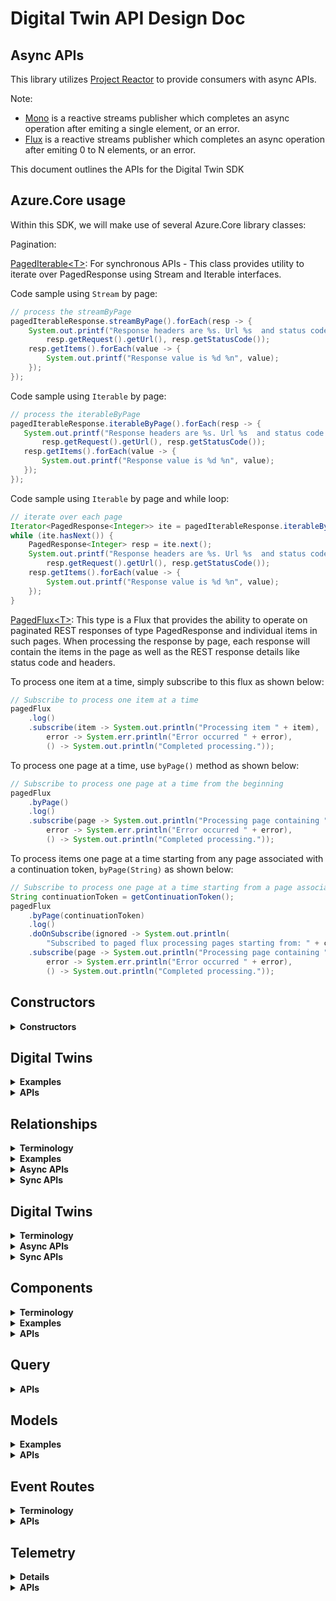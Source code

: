 # Digital Twin API Design Doc

## Async APIs
This library utilizes [Project Reactor](https://projectreactor.io/) to provide consumers with async APIs.

Note:
- [Mono](https://projectreactor.io/docs/core/release/api/reactor/core/publisher/Mono.html) is a reactive streams publisher which completes an async operation after emiting a single element, or an error.
- [Flux](https://projectreactor.io/docs/core/release/api/reactor/core/publisher/Flux.html) is a reactive streams publisher which completes an async operation after emiting 0 to N elements, or an error.

This document outlines the APIs for the Digital Twin SDK

## Azure.Core usage
Within this SDK, we will make use of several Azure.Core library classes:

Pagination:

[PagedIterable\<T>](https://github.com/Azure/azure-sdk-for-java/blob/master/sdk/core/azure-core/src/main/java/com/azure/core/http/rest/PagedIterable.java): For synchronous APIs - This class provides utility to iterate over PagedResponse using Stream and Iterable interfaces.

Code sample using `Stream` by page:
```java
// process the streamByPage
pagedIterableResponse.streamByPage().forEach(resp -> {
    System.out.printf("Response headers are %s. Url %s  and status code %d %n", resp.getHeaders(),
        resp.getRequest().getUrl(), resp.getStatusCode());
    resp.getItems().forEach(value -> {
        System.out.printf("Response value is %d %n", value);
    });
});
```

 Code sample using `Iterable` by page:
 ```java
// process the iterableByPage
pagedIterableResponse.iterableByPage().forEach(resp -> {
    System.out.printf("Response headers are %s. Url %s  and status code %d %n", resp.getHeaders(),
        resp.getRequest().getUrl(), resp.getStatusCode());
    resp.getItems().forEach(value -> {
        System.out.printf("Response value is %d %n", value);
    });
});
 ```

Code sample using `Iterable` by page and while loop:
```java
// iterate over each page
Iterator<PagedResponse<Integer>> ite = pagedIterableResponse.iterableByPage().iterator();
while (ite.hasNext()) {
    PagedResponse<Integer> resp = ite.next();
    System.out.printf("Response headers are %s. Url %s  and status code %d %n", resp.getHeaders(),
        resp.getRequest().getUrl(), resp.getStatusCode());
    resp.getItems().forEach(value -> {
        System.out.printf("Response value is %d %n", value);
    });
}
```

[PagedFlux\<T>](https://github.com/Azure/azure-sdk-for-java/blob/master/sdk/core/azure-core/src/main/java/com/azure/core/http/rest/PagedFlux.java): This type is a Flux that provides the ability to operate on paginated REST responses of type PagedResponse and individual items in such pages. When processing the response by page, each response will contain the items in the page as well as the REST response details like status code and headers.

To process one item at a time, simply subscribe to this flux as shown below:
```java
// Subscribe to process one item at a time
pagedFlux
    .log()
    .subscribe(item -> System.out.println("Processing item " + item),
        error -> System.err.println("Error occurred " + error),
        () -> System.out.println("Completed processing."));
```

To process one page at a time, use `byPage()` method as shown below:
```java
// Subscribe to process one page at a time from the beginning
pagedFlux
    .byPage()
    .log()
    .subscribe(page -> System.out.println("Processing page containing " + page.getItems()),
        error -> System.err.println("Error occurred " + error),
        () -> System.out.println("Completed processing."));
```

To process items one page at a time starting from any page associated with a continuation token, `byPage(String)` as shown below:
```java
// Subscribe to process one page at a time starting from a page associated with a continuation token
String continuationToken = getContinuationToken();
pagedFlux
    .byPage(continuationToken)
    .log()
    .doOnSubscribe(ignored -> System.out.println(
        "Subscribed to paged flux processing pages starting from: " + continuationToken))
    .subscribe(page -> System.out.println("Processing page containing " + page.getItems()),
        error -> System.err.println("Error occurred " + error),
        () -> System.out.println("Completed processing."));
```

## Constructors
<details><summary><b>Constructors</b></summary>

Azure Digital Twins Service SDK exposes two clients - DigitalTwinsClient (sync version) and DigitalTwinsAsyncClient (async version).
They are initialized using builder pattern, where the `TokenCredential` (specifying the mechanism for retrieving OAuth tokens) and `endpoint` (the URL endpoint to connect to) are mandatory.

Sample usage:
```java
DigitalTwinsClient client = new DigitalTwinsClientBuilder()
            .tokenCredential(tokenCredential)
            .endpoint(endpoint)
            .buildClient();
```
OR
```java
DigitalTwinsAsyncClient client = new DigitalTwinsClientBuilder()
            .tokenCredential(tokenCredential)
            .endpoint(endpoint)
            .buildAsyncClient();
```
</details>

## Digital Twins
<details><summary><b>Examples</b></summary>
Here is an example digital twin
	
```json
{
  "$id": "myTwinId",
  "$metadata": {
    "$model": "urn:examplecom:interfaces:interfaceName:1",
    "$kind": "DigitalTwin",
    "property1": {
      "desiredValue": 1,
      "desiredVersion": 1,
      "ackVersion": 1,
      "ackCode": 200,
      "ackDescription": "description",
      "lastUpdateTime": "2020-05-23T21:44:02Z"
    },
    "property2": {
      "desiredValue": {
        "subProperty1": "some value",
        "subProperty2": "some other value"
      },
      "desiredVersion": 1,
      "ackVersion": 1,
      "ackCode": 200,
      "ackDescription": "description",
      "lastUpdateTime": "2020-05-23T21:44:02Z"
    }
  },
  "property1": 1,
  "property2": {
    "subProperty1": "some value",
    "subProperty2": "some other value"
  },
  "component1": {
    "$metadata": {
      "$model": "urn:examplecom:interfaces:interfaceName:1",
      "componentProperty": {
        "desiredValue": "some value",
        "desiredVersion": 1,
        "ackVersion": 1,
        "ackCode": 200,
        "ackDescription": "description",
        "lastUpdateTime": "2020-05-23T21:44:02Z"
      }
    }
  }
}
```
</details>


<details><summary><b>APIs</b></summary>

```java
TODO:
```
</details>


## Relationships
<details><summary><b>Terminology</b></summary>

Using relationships in DTDL models, digital twins can be connected into a relationship graph.

Relationship: (aka a "Relationship Edge") an individual edge in the Digital Twin relationship graph, ie. a tuple containing:
    
	RelationshipId (Unique identifier of this edge within the context of the source Digital Twin)
	SourceId (Id of the source Digital Twin) 
	TargetId (Id of the target Digital Twin)
	RelationshipName (User defined string such as "contains", "hasDoorTo", "isNextTo")
	0 to many user defined properties (ie: "OccupancyLimit", "temperature")

Each relationship in a digital twin is identified by its RelationshipId. An RelationshipId must be unique within the scope of the source Digital Twin. The combination of SourceId and RelationshipId must be unique within the scope of the service.
</details>

<details><summary><b>Examples</b></summary>
A relationship that signifies that room1 has a door to room2, and that it is open, would look like
	
```json
{
    "$relationshipId": "Door1",
    "$sourceId": "Room1",
    "$targetId": "Room2",
    "$relationshipName": "hasDoorTo",
    "doorStatus": "open"
}
```
	
A relationship that signifies that Room 1 contains a thermostat would look like

```json
{
	"$relationshipId" : "ThermostatEdge1",
	"$sourceId" : "Room1",
	"$targetId" : "Thermostat1",
	"$relationshipName" : "contains",
	"installDate" : "2019-4-1",
	"replaceBatteryDate" : "2020-4-1"
}
```

When getting a list of relationships (operations like "get all relationships for a Digital Twin" or "get all relationships for a Digital Twin with a given relationshipName"), the client library will return a string in the below format:

```json
{
  "value": [
    {
      "$relationshipId": "Door1",
      "$sourceId": "Room1",
      "$targetId": "Room2",
      "$relationshipName": "hasDoorTo",
      "doorStatus": "open"
    },
    {
      "$relationshipId": "Door2",
      "$sourceId": "Room1",
      "$targetId": "Room3",
      "$relationshipName": "hasDoorTo",
      "doorStatus": "closed"
    }
  ],
  "nextLink": "url-to-next-page"
}
```

When creating a relationship, the edge string does not follow the above format. The rest endpoint to create a relationship edge contains the sourceId, relationshipName, and the relationshipId, so the payload only needs to specify the targetId and any application properties, as seen below:
```json
{
        "$targetId": "myTargetTwin",
        "myApplicationProperty1": 1,
        "myApplicationProperty2": "some value"
}
```

When updating a relationship edge, the patch string follows the below format
```json
{
    "patchDocument": 
    [
        {
            "op": "replace",
            "path": "/property1",
            "value": 1
        },
        {
            "op": "add",
            "path": "/myComponent/Property",
            "value": 1
        },
        {
            "op": "remove",
            "path": "/property3"
        }
    ]
}
```
</details>

<details><summary><b>Async APIs</b></summary>

These APIs are invoked via DigitalTwinsAsyncClient.

```java
    /**
     * Creates a relationship on a digital twin.
     *
     * @param digitalTwinId The Id of the source digital twin.
     * @param relationshipId The Id of the relationship to be created.
     * @param relationship The application/json relationship to be created.
     * @return The application/json relationship created.
     */
    @ServiceMethod(returns = ReturnType.SINGLE)
    public Mono<String> createRelationship(String digitalTwinId, String relationshipId, String relationship) { }

    /**
     * Creates a relationship on a digital twin.
     *
     * @param digitalTwinId The Id of the source digital twin.
     * @param relationshipId The Id of the relationship to be created.
     * @param relationship The application/json relationship to be created.
     * @return A REST response containing the application/json relationship created.
     */
    @ServiceMethod(returns = ReturnType.SINGLE)
    public Mono<Response<String>> createRelationshipWithResponse(String digitalTwinId, String relationshipId, String relationship) { }

    /**
     * Gets a relationship on a digital twin.
     *
     * @param digitalTwinId The Id of the source digital twin.
     * @param relationshipId The Id of the relationship to retrieve.
     * @return The application/json relationship corresponding to the provided relationshipId.
     */
    @ServiceMethod(returns = ReturnType.SINGLE)
    public Mono<String> getRelationship(String digitalTwinId, String relationshipId) { }

    /**
     * Gets a relationship on a digital twin.
     *
     * @param digitalTwinId The Id of the source digital twin.
     * @param relationshipId The Id of the relationship to retrieve.
     * @return A REST response containing the application/json relationship corresponding to the provided relationshipId.
     */
    @ServiceMethod(returns = ReturnType.SINGLE)
    public Mono<Response<String>> getRelationshipWithResponse(String digitalTwinId, String relationshipId) { }

    /**
     * Updates the properties of a relationship on a digital twin.
     *
     * @param digitalTwinId The Id of the source digital twin.
     * @param relationshipId The Id of the relationship to be updated.
     * @param relationshipUpdateOperations The application/json-patch+json operations to be performed on the specified digital twin's relationship.
     * @param options The optional settings for this request.
     * @return An empty response.
     */
    @ServiceMethod(returns = ReturnType.SINGLE)
    public Mono<Void> updateRelationship(String digitalTwinId, String relationshipId, String relationshipUpdateOperations, RequestOptions options) { }

    /**
     * Updates the properties of a relationship on a digital twin.
     *
     * @param digitalTwinId The Id of the source digital twin.
     * @param relationshipId The Id of the relationship to be updated.
     * @param relationshipUpdateOperations The application/json-patch+json operations to be performed on the specified digital twin's relationship.
     * @param options The optional settings for this request.
     * @return A REST response.
     */
    @ServiceMethod(returns = ReturnType.SINGLE)
    public Mono<Response> updateRelationshipWithResponse(String digitalTwinId, String relationshipId, String relationshipUpdateOperations, RequestOptions options) { }

    /**
     * Deletes a relationship on a digital twin.
     *
     * @param digitalTwinId The Id of the source digital twin.
     * @param relationshipId The Id of the relationship to delete.
     * @param options The optional settings for this request.
     */
    @ServiceMethod(returns = ReturnType.SINGLE)
    public Mono<Void> deleteRelationship(String digitalTwinId, String relationshipId, RequestOptions options) { }

    /**
     * Deletes a relationship on a digital twin.
     *
     * @param digitalTwinId The Id of the source digital twin.
     * @param relationshipId The Id of the relationship to delete.
     * @param options The optional settings for this request.
     * @return A REST response.
     */
    @ServiceMethod(returns = ReturnType.SINGLE)
    public Mono<Response> deleteRelationshipWithResponse(String digitalTwinId, String relationshipId, RequestOptions options) { }

    /**
     * Gets all the relationships on a digital twin by iterating through a collection.
     *
     * @param digitalTwinId The Id of the source digital twin.
     * @return A {@link PagedFlux} of application/json relationships belonging to the specified digital twin and the http response.
     */
    @ServiceMethod(returns = ReturnType.COLLECTION)
    public PagedFlux<String> listRelationships(String digitalTwinId) { }

    /**
     * Gets all the relationships on a digital twin filtered by the relationship name, by iterating through a collection.
     *
     * @param digitalTwinId The Id of the source digital twin.
     * @param relationshipName The name of a relationship to filter to.
     * @return A {@link PagedFlux} of application/json relationships belonging to the specified digital twin and the http response.
     */
    @ServiceMethod(returns = ReturnType.COLLECTION)
    public PagedFlux<String> listRelationships(String digitalTwinId, String relationshipName) { }

    /**
     * Gets all the relationships referencing a digital twin as a target by iterating through a collection.
     *
     * @param digitalTwinId The Id of the target digital twin.
     * @return A {@link PagedFlux} of application/json relationships directed towards the specified digital twin and the http response.
     */
    @ServiceMethod(returns = ReturnType.COLLECTION)
    public PagedFlux<IncomingRelationship> listIncomingRelationships(String digitalTwinId) { }

```
</details>

<details><summary><b>Sync APIs</b></summary>

These APIs are invoked via DigitalTwinsClient.

```java
    /**
     * Creates a relationship on a digital twin.
     *
     * @param digitalTwinId The Id of the source digital twin.
     * @param relationshipId The Id of the relationship to be created.
     * @param relationship The application/json relationship to be created.
     * @return The application/json relationship created.
     */
    @ServiceMethod(returns = ReturnType.SINGLE)
    public String createRelationship(String digitalTwinId, String relationshipId, String relationship) { }

    /**
     * Creates a relationship on a digital twin.
     *
     * @param digitalTwinId The Id of the source digital twin.
     * @param relationshipId The Id of the relationship to be created.
     * @param relationship The application/json relationship to be created.
     * @param context Additional context that is passed through the Http pipeline during the service call.
     * @return A REST response containing the application/json relationship created.
     */
    @ServiceMethod(returns = ReturnType.SINGLE)
    public Response<String> createRelationshipWithResponse(String digitalTwinId, String relationshipId, String relationship, Context context) { }

    /**
     * Gets a relationship on a digital twin.
     *
     * @param digitalTwinId The Id of the source digital twin.
     * @param relationshipId The Id of the relationship to retrieve.
     * @return The application/json relationship corresponding to the provided relationshipId.
     */
    @ServiceMethod(returns = ReturnType.SINGLE)
    public String getRelationship(String digitalTwinId, String relationshipId) { }

    /**
     * Gets a relationship on a digital twin.
     *
     * @param digitalTwinId The Id of the source digital twin.
     * @param relationshipId The Id of the relationship to retrieve.
     * @param context Additional context that is passed through the Http pipeline during the service call.
     * @return A REST response containing the application/json relationship corresponding to the provided relationshipId.
     */
    @ServiceMethod(returns = ReturnType.SINGLE)
    public Response<String> getRelationshipWithResponse(String digitalTwinId, String relationshipId, Context context) { }
    
    /**
     * Updates the properties of a relationship on a digital twin.
     *
     * @param digitalTwinId The Id of the source digital twin.
     * @param relationshipId The Id of the relationship to be updated.
     * @param relationshipUpdateOperations The application/json-patch+json operations to be performed on the specified digital twin's relationship.
     * @param options The optional settings for this request.
     */
    @ServiceMethod(returns = ReturnType.SINGLE)
    public void updateRelationship(String digitalTwinId, String relationshipId, String relationshipUpdateOperations, RequestOptions options) { }

    /**
     * Updates the properties of a relationship on a digital twin.
     *
     * @param digitalTwinId The Id of the source digital twin.
     * @param relationshipId The Id of the relationship to be updated.
     * @param relationshipUpdateOperations The application/json-patch+json operations to be performed on the specified digital twin's relationship.
     * @param options The optional settings for this request.
     * @param context Additional context that is passed through the Http pipeline during the service call.
     * @return A REST response.
     */
    @ServiceMethod(returns = ReturnType.SINGLE)
    public Response updateRelationshipWithResponse(String digitalTwinId, String relationshipId, String relationshipUpdateOperations, RequestOptions options, Context context) { }

    /**
     * Deletes a relationship on a digital twin.
     *
     * @param digitalTwinId The Id of the source digital twin.
     * @param relationshipId The Id of the relationship to delete.
     * @param options The optional settings for this request.
     */
    @ServiceMethod(returns = ReturnType.SINGLE)
    public void deleteRelationship(String digitalTwinId, String relationshipId, RequestOptions options) { }

    /**
     * Deletes a relationship on a digital twin.
     *
     * @param digitalTwinId The Id of the source digital twin.
     * @param relationshipId The Id of the relationship to delete.
     * @param options The optional settings for this request.
     * @param context Additional context that is passed through the Http pipeline during the service call.
     * @return A REST response.
     */
    @ServiceMethod(returns = ReturnType.SINGLE)
    public Response deleteRelationshipWithResponse(String digitalTwinId, String relationshipId, RequestOptions options, Context context) { }

    /**
     * Gets all the relationships on a digital twin by iterating through a collection.
     *
     * @param digitalTwinId The Id of the source digital twin.
     * @return A {@link PagedIterable} of application/json relationships belonging to the specified digital twin and the http response.
     */
    @ServiceMethod(returns = ReturnType.COLLECTION)
    public PagedIterable<String> listRelationships(String digitalTwinId) { }

    /**
     * Gets all the relationships on a digital twin filtered by the relationship name, by iterating through a collection.
     *
     * @param digitalTwinId The Id of the source digital twin.
     * @param relationshipName The name of a relationship to filter to.
     * @param context Additional context that is passed through the Http pipeline during the service call.
     * @return A {@link PagedIterable} of application/json relationships belonging to the specified digital twin and the http response.
     */
    @ServiceMethod(returns = ReturnType.COLLECTION)
    public PagedIterable<String> listRelationships(String digitalTwinId, String relationshipName, Context context) { }

    /**
     * Gets all the relationships referencing a digital twin as a target by iterating through a collection.
     *
     * @param digitalTwinId The Id of the target digital twin.
     * @param context Additional context that is passed through the Http pipeline during the service call.
     * @return A {@link PagedIterable} of application/json relationships directed towards the specified digital twin and the http response.
     */
    @ServiceMethod(returns = ReturnType.COLLECTION)
    public PagedIterable<IncomingRelationship> listIncomingRelationships(String digitalTwinId, Context context) { }

```
</details>

## Digital Twins
<details><summary><b>Terminology</b></summary>

A digital twin is an instance of one of your custom-defined models.

</details>

<details><summary><b>Async APIs</b></summary>

These APIs are invoked via DigitalTwinsAsyncClient.

```java
/**
 * Gets a digital twin.
 *
 * @param digitalTwinId The Id of the digital twin. The Id is unique within the service and case sensitive.
 * @return The application/json digital twin
 */
@ServiceMethod(returns = ReturnType.SINGLE)
public Mono<String> getDigitalTwin(String digitalTwinId)

/**
 * Gets a digital twin.
 *
 * @param digitalTwinId The Id of the digital twin. The Id is unique within the service and case sensitive.
 * @param classType The model class to convert the response to.
 * @return The application/json digital twin
 */
@ServiceMethod(returns = ReturnType.SINGLE)
public <T> Mono<T> getDigitalTwin(String digitalTwinId, Class<T> classType)

/**
 * Gets a digital twin.
 *
 * @param digitalTwinId The Id of the digital twin. The Id is unique within the service and case sensitive.
 * @return A Http response containing the application/json digital twin
 */
@ServiceMethod(returns = ReturnType.SINGLE)
public Mono<Response<String>> getDigitalTwinWithResponse(String digitalTwinId)

/**
 * Gets a digital twin.
 *
 * @param digitalTwinId The Id of the digital twin. The Id is unique within the service and case sensitive.
 * @param classType The model class to convert the response to.
 * @return A Http response containing the application/json digital twin
 */
@ServiceMethod(returns = ReturnType.SINGLE)
public <T> Mono<Response<T>> getDigitalTwinWithResponse(String digitalTwinId, Class<T> classType)

 /**
 * Creates a digital twin.
 *
 * @param digitalTwinId The Id of the digital twin.
 * @param digitalTwin The application/json digital twin to create.
 * @return The application/json digital twin created.
 */
@ServiceMethod(returns = ReturnType.SINGLE)
public Mono<String> createDigitalTwin(String digitalTwinId, String digitalTwin)

 /**
 * Creates a digital twin.
 *
 * @param digitalTwinId The Id of the digital twin.
 * @param digitalTwin The application/json digital twin to create.
 * @param classType The model class to convert the response to.
 * @return The application/json digital twin created.
 */
@ServiceMethod(returns = ReturnType.SINGLE)
public <T> Mono<T> createDigitalTwin(String digitalTwinId, Object digitalTwin, Class<T> classType)

/**
 * Creates a digital twin.
 *
 * @param digitalTwinId The Id of the digital twin.
 * @param digitalTwin The application/json digital twin to create.
 * @return A Http response containing application/json digital twin created.
 */
@ServiceMethod(returns = ReturnType.SINGLE)
public Mono<Response<String>> createDigitalTwinWithResponse(String digitalTwinId, String digitalTwin)

 /**
 * Creates a digital twin.
 *
 * @param digitalTwinId The Id of the digital twin.
 * @param digitalTwin The application/json digital twin to create.
 * @param classType The model class to convert the response to.
 * @return A Http response containing application/json digital twin created.
 */
@ServiceMethod(returns = ReturnType.SINGLE)
public <T> Mono<Response<T>> createDigitalTwinWithResponse(String digitalTwinId, Object digitalTwin, Class<T> classType)

/**
 * Deletes a digital twin. All relationships referencing the digital twin must already be deleted.
 *
 * @param digitalTwinId The Id of the digital twin. The Id is unique within the service and case sensitive.
 */
@ServiceMethod(returns = ReturnType.SINGLE)
public Mono<Void> deleteDigitalTwin(String digitalTwinId)

/**
 * Deletes a digital twin. All relationships referencing the digital twin must already be deleted.
 *
 * @param digitalTwinId The Id of the digital twin. The Id is unique within the service and case sensitive.
 * @param options The optional settings for this request
 * @return The Http response
 */
@ServiceMethod(returns = ReturnType.SINGLE)
public Mono<Response<Void>> deleteDigitalTwinWithResponse(String digitalTwinId, RequestOptions options)

 /**
 * Updates a digital twin.
 *
 * @param digitalTwinId The Id of the digital twin.
 * @param digitalTwinUpdateOperations The application/json-patch+json operations to be performed on the specified digital twin
 * @return The updated application/json digital twin.
 */
@ServiceMethod(returns = ReturnType.SINGLE)
public Mono<String> updateDigitalTwin(String digitalTwinId, List<Object> digitalTwinUpdateOperations)

 /**
 * Updates a digital twin.
 *
 * @param digitalTwinId The Id of the digital twin.
 * @param digitalTwinUpdateOperations The application/json-patch+json operations to be performed on the specified digital twin
 * @param classType The model class to convert the response to.
 * @return The updated application/json digital twin.
 */
@ServiceMethod(returns = ReturnType.SINGLE)
public Mono<T> updateDigitalTwin(String digitalTwinId, List<Object> digitalTwinUpdateOperations, Class<T> classType)

/**
 * Updates a digital twin.
 *
 * @param digitalTwinId The Id of the digital twin.
 * @param digitalTwinUpdateOperations The application/json-patch+json operations to be performed on the specified digital twin
 * @param options The optional settings for this request
 * @return A Http response containing updated application/json digital twin.
 */
@ServiceMethod(returns = ReturnType.SINGLE)
public Mono<Response<String>> updateDigitalTwinWithResponse(String digitalTwinId, List<Object> digitalTwinUpdateOperations, RequestOptions options)

 /**
 * Updates a digital twin.
 *
 * @param digitalTwinId The Id of the digital twin.
 * @param digitalTwinUpdateOperations The application/json-patch+json operations to be performed on the specified digital twin
 * @param classType The model class to convert the response to.
 * @param options The optional settings for this request
 * @return A Http response containing updated application/json digital twin.
 */
@ServiceMethod(returns = ReturnType.SINGLE)
public <T> Mono<Response<T>> updateDigitalTwinWithResponse(String digitalTwinId, List<Object> digitalTwinUpdateOperations, RequestOptions options, Class<T> classType)
```

</details>

<details><summary><b>Sync APIs</b></summary>

These APIs are invoked via DigitalTwinsClient.

```java
/**
 * Gets a digital twin.
 *
 * @param digitalTwinId The Id of the digital twin. The Id is unique within the service and case sensitive.
 * @return The application/json digital twin
 */
@ServiceMethod(returns = ReturnType.SINGLE)
public String getDigitalTwin(String digitalTwinId)

/**
 * Gets a digital twin.
 *
 * @param digitalTwinId The Id of the digital twin. The Id is unique within the service and case sensitive.
 * @param classType The model class to convert the response to.
 * @return The application/json digital twin
 */
@ServiceMethod(returns = ReturnType.SINGLE)
public <T> getDigitalTwin(String digitalTwinId, Class<T> classType)

/**
 * Gets a digital twin.
 *
 * @param digitalTwinId The Id of the digital twin. The Id is unique within the service and case sensitive.
 * @param context Additional context that is passed through the Http pipeline during the service call.
 * @return A Http response containing application/json digital twin
 */
@ServiceMethod(returns = ReturnType.SINGLE)
public Response<String> getDigitalTwinWithResponse(String digitalTwinId, Context context)

/**
 * Gets a digital twin.
 *
 * @param digitalTwinId The Id of the digital twin. The Id is unique within the service and case sensitive.
 * @param classType The model class to convert the response to.
 * @param context Additional context that is passed through the Http pipeline during the service call.
 * @return A Http response containing application/json digital twin
 */
@ServiceMethod(returns = ReturnType.SINGLE)
public <T> Response<T> getDigitalTwinWithResponse(String digitalTwinId, Class<T> classType, Context context)

 /**
 * Creates a digital twin.
 *
 * @param digitalTwinId The Id of the digital twin.
 * @param digitalTwin The application/json digital twin to create.
 * @return The application/json digital twin created.
 */
@ServiceMethod(returns = ReturnType.SINGLE)
public String createDigitalTwin(String digitalTwinId, String digitalTwin)

 /**
 * Creates a digital twin.
 *
 * @param digitalTwinId The Id of the digital twin.
 * @param classType The model class to convert the response to.
 * @param digitalTwin The application/json digital twin to create.
 * @return The application/json digital twin created.
 */
@ServiceMethod(returns = ReturnType.SINGLE)
public <T> createDigitalTwin(String digitalTwinId, Object digitalTwin, Class<T> classType)

/**
 * Creates a digital twin.
 *
 * @param digitalTwinId The Id of the digital twin.
 * @param digitalTwin The application/json digital twin to create.
 * @param context Additional context that is passed through the Http pipeline during the service call.
 * @return A Http response containing application/json digital twin created.
 */
@ServiceMethod(returns = ReturnType.SINGLE)
public Response<String> createDigitalTwinWithResponse(String digitalTwinId, String digitalTwin, Context context)

/**
 * Creates a digital twin.
 *
 * @param digitalTwinId The Id of the digital twin.
 * @param digitalTwin The application/json digital twin to create.
 * @param classType The model class to convert the response to.
 * @param context Additional context that is passed through the Http pipeline during the service call.
 * @return A Http response containing application/json digital twin created.
 */
@ServiceMethod(returns = ReturnType.SINGLE)
public <T> Response<T> createDigitalTwinWithResponse(String digitalTwinId, String digitalTwin, Class<T> classType, Context context)

/**
 * Deletes a digital twin. All relationships referencing the digital twin must already be deleted.
 *
 * @param digitalTwinId The Id of the digital twin. The Id is unique within the service and case sensitive.
 */
@ServiceMethod(returns = ReturnType.SINGLE)
public Void deleteDigitalTwin(String digitalTwinId)

/**
 * Deletes a digital twin. All relationships referencing the digital twin must already be deleted.
 *
 * @param digitalTwinId The Id of the digital twin. The Id is unique within the service and case sensitive.
 * @param options The optional settings for this request
 * @param context Additional context that is passed through the Http pipeline during the service call.
 * @return The Http response
 */
@ServiceMethod(returns = ReturnType.SINGLE)
public Response<Void> deleteDigitalTwinWithResponse(String digitalTwinId, RequestOptions options, Context context)

 /**
 * Updates a digital twin.
 *
 * @param digitalTwinId The Id of the digital twin.
 * @param digitalTwinUpdateOperations The application/json-patch+json operations to be performed on the specified digital twin
 * @return The updated application/json digital twin.
 */
@ServiceMethod(returns = ReturnType.SINGLE)
public String updateDigitalTwin(String digitalTwinId, List<Object> digitalTwinUpdateOperations)

 /**
 * Updates a digital twin.
 *
 * @param digitalTwinId The Id of the digital twin.
 * @param digitalTwinUpdateOperations The application/json-patch+json operations to be performed on the specified digital twin
 * @param classType The model class to convert the response to.
 * @return The updated application/json digital twin.
 */
@ServiceMethod(returns = ReturnType.SINGLE)
public <T> updateDigitalTwin(String digitalTwinId, List<Object> digitalTwinUpdateOperations, Class<T> classType)

/**
 * Updates a digital twin.
 *
 * @param digitalTwinId The Id of the digital twin.
 * @param digitalTwinUpdateOperations The application/json-patch+json operations to be performed on the specified digital twin
 * @param options The optional settings for this request
 * @param context Additional context that is passed through the Http pipeline during the service call.
 * @return A Http response containing updated application/json digital twin.
 */
@ServiceMethod(returns = ReturnType.SINGLE)
public Response<String> updateDigitalTwinWithResponse(String digitalTwinId, List<Object> digitalTwinUpdateOperations, RequestOptions options, Context context)

/**
 * Updates a digital twin.
 *
 * @param digitalTwinId The Id of the digital twin.
 * @param digitalTwinUpdateOperations The application/json-patch+json operations to be performed on the specified digital twin
 * @param options The optional settings for this request
 * @param classType The model class to convert the response to.
 * @param context Additional context that is passed through the Http pipeline during the service call.
 * @return A Http response containing updated application/json digital twin.
 */
@ServiceMethod(returns = ReturnType.SINGLE)
public <T> Response<T> updateDigitalTwinWithResponse(String digitalTwinId, List<Object> digitalTwinUpdateOperations, RequestOptions options, Class<T> classType, Context context)
```
</details>

## Components
<details><summary><b>Terminology</b></summary>

Component: A named instance of an interface in the context of a capability model or another interface. 

</details>

<details><summary><b>Examples</b></summary>
Getting a component, SDK will return a string in following format:
	
```json
{
    "$metadata": {
        "$model": "urn:examplecom:interfaces:interfaceName:1",
        "property1": {
        "desiredValue": 1,
        "desiredVersion": 1,
        "ackVersion": 1,
        "ackCode": 200,
        "ackDescription": "description",
        "lastUpdateTime": "2020-05-23T21:44:02Z"
        },
        "property2": {
        "desiredValue": {
            "subProperty1": "some value",
            "subProperty2": "some other value"
        },
        "desiredVersion": 1,
        "ackVersion": 1,
        "ackCode": 200,
        "ackDescription": "description",
        "lastUpdateTime": "2020-05-23T21:44:02Z"
        }
    },
    "property1": 1,
    "property2": {
        "subProperty1": "some value",
        "subProperty2": "some other value"
    },
    "component1": {
        "$metadata": {
        "$model": "urn:examplecom:interfaces:interfaceName:1",
        "componentProperty": {
            "desiredValue": "some value",
            "desiredVersion": 1,
            "ackVersion": 1,
            "ackCode": 200,
            "ackDescription": "description",
            "lastUpdateTime": "2020-05-23T21:44:02Z"
        }
        }
    }
}
```

When updating a component, the patch string follows the below format
```json
    "jsonPatchDocument": [
        {
        "op": "add",
        "path": "property1",
        "value": 1
        },
        {
        "op": "remove",
        "path": "property2"
        },
        {
        "op": "replace",
        "path": "property3/subProperty1",
        "value": "new value"
        }
    ]
```

</details>


<details>
<summary><b>APIs</b></summary>


```java
TODO:
```

</details>

## Query
<details>
<summary><b>APIs</b></summary>


```java
TODO:
```
</details>

## Models
<details><summary><b>Examples</b></summary>
A model defines the properties, components, and relationships of a given digital twin. A sample model can be seen below

```json
{
  "@id": "urn:azureiotcom:SampleModel:1",
  "@type": "Interface",
  "contents": 
  [
    {
  	"@type": "Property",
  	"name": "name",
  	"displayName": "Sample instance name",
  	"schema": "string"
    },
    {
  	"@type": "Property",
  	"name": "temp",
  	"displayName": "Sample instance temperature",
  	"schema": "integer"
    },
    {
  	"@type": "Property",
  	"name": "comfortIndex",
  	"displayName": "Sample instance comfort index",
  	"schema": "integer"
    }
  ],
  "@context": "http://azureiot.com/v1/contexts/IoTModel.json"
}
```

When creating a model, the payload must be an array of models
```json
{
  "value": 
  [
    {
        "@id": "urn:azureiotcom:SampleModel:1",
        "@type": "Interface",
        "contents": [
          {
            "@type": "Property",
            "name": "name",
            "displayName": "Sample instance name",
            "schema": "string"
          },
          {
            "@type": "Property",
            "name": "temp",
            "displayName": "Sample instance temperature",
            "schema": "integer"
          },
          {
            "@type": "Property",
            "name": "comfortIndex",
            "displayName": "Sample instance comfort index",
            "schema": "integer"
          }
        ],
        "@context": "http://azureiot.com/v1/contexts/IoTModel.json"
      },
      {
        "@id": "urn:azureiotcom:OtherSampleModel:1",
        "@type": "Interface",
        "contents": [
          {
            "@type": "Property",
            "name": "count",
            "displayName": "Count",
            "schema": "integer"
          }
        ],
        "@context": "http://azureiot.com/v1/contexts/IoTModel.json"
      }
  ],
  "nextLink": "url-to-next-page"
}
```

When updating a model, the payload for a multi-operation json patch follows the below format
```json
[
      {
        "op": "replace",
        "path": "/decommissioned",
        "value": true
      },
      {
        "op": "replace",
        "path": "/decommissioned",
        "value": false
      }

]
```

</details>


<details><summary><b>APIs</b></summary>

```java
TODO:
```
</details>

## Event Routes
<details>
<summary><b>Terminology</b></summary>
Event Route - A route which directs notification and telemetry events to an endpoint. Endpoints are a destination outside of Azure Digital Twins such as an EventHub.

An event route has the following format:
- Id: The Id of the event route.
- Endpoint Id: The Id of the endpoint this event route is bound to.
- Filter: An expression which describes the events which are routed to the endpoint.


```json
{
  "id": "eventroute-001",
  "endpointId": "endpoint-001",
  "filter": "$eventType = 'DigitalTwinTelemetryMessages' or $eventType = 'DigitalTwinLifecycleNotification'"
}
```

</details>

<details>
<summary><b>APIs</b></summary>

```java
TODO:
```
</details>

## Telemetry
<details><summary><b>Details</b></summary>

The telemetry API requests for generation of a telemetry message for a logical twin. This method sends a fire and forget telemetry message by a digital twin. When this API succeeds, the caller is guaranteed that the telemetry message has been sent. There is no acknowledgement if or when the telemetry message is processed.

Telemtry for digital twin follows the pub/sub model. A digital twin publishes a telemetry message, which is then consumed by one or many destination endpoints (subscribers) defined under event routes.
These event routes need to be set before publishing a telemetry message, in order for the telemetry message to be consumed.

* Note: Currently, the event route specifies broad filters, eg., `"filter": "$eventType = 'DigitalTwinTelemetryMessages'`. The ability to specify filters with increased granularity will be available sometime between public-preview and GA (TBD). There will also be support for subscriptions, which can be used to create subscriptions between two twins, and used for routing telemetry, notifications etc.

The Telemetry API takes in the telemetry payload in the HTTP request body. It also requires the following additional HTTP headers to be set:

```
"dt-id": (required) A unique message identifier (in the scope of the digital twin id) that is commonly used for de-duplicating messages.
"dt-timestamp": (optional) An RFC 3339 timestamp that identifies the time the telemetry was measured."
```

These can be set using the `TelemetryOptions` object, which will take in the required parameter in the constructor, and have public setters for optional parameters.

```java
public class TelemetryOptions
{
    
}
```
Currently there is no support for user-provided headers.

The telemetry payload is a JSON object, as defined in the digital twin's DTDL.

</details>
<details><summary><b>APIs</b></summary>

```java
TODO:
```
</details>
